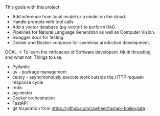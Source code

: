 This goals with this project

- Add inference from local model or a model on the cloud.
- Handle prompts with tool calls
- Add a vector database (pg-vector) to perform RAG.
- Pipelines for Natural Language Generation as well as Computer Vision.
- Swagger docs for testing.
- Docker and Docker compose for seemless production development.

GOAL -> To learn the intricacies of Software developent. Multi threading and what not.
Things to use,
- Pydantic
- uv - package management
- celery - asynchronously execute work outside the HTTP request-response cycle
- redis
- pg-vector
- Docker orchestration
- FastAPI
- git
Inspiration from https://github.com/rawheel/fastapi-boilerplate